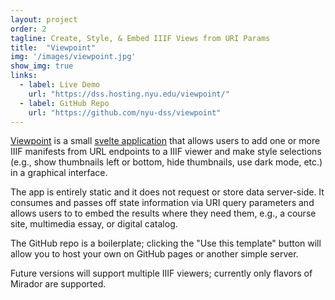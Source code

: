 ```yaml
---
layout: project
order: 2
tagline: Create, Style, & Embed IIIF Views from URI Params 
title:  "Viewpoint"
img: '/images/viewpoint.jpg'
show_img: true
links: 
  - label: Live Demo
    url: "https://dss.hosting.nyu.edu/viewpoint/"
  - label: GitHub Repo
    url: "https://github.com/nyu-dss/viewpoint"
---
```


[Viewpoint](https://dss.hosting.nyu.edu/viewpoint) is a small [svelte application](https://svelte.dev/) that allows users to add one or more IIIF manifests from URL endpoints to a IIIF viewer and make style selections (e.g., show thumbnails left or bottom, hide thumbnails, use dark mode, etc.) in a graphical interface. 

The app is entirely static and it does not request or store data server-side. It consumes and passes off state information via URI query parameters and allows users to to embed the results where they need them, e.g., a course site, multimedia essay, or digital catalog.

The GitHub repo is a boilerplate; clicking the "Use this template" button will allow you to host your own on GitHub pages or another simple server.

Future versions will support multiple IIIF viewers; currently only flavors of Mirador are supported.

